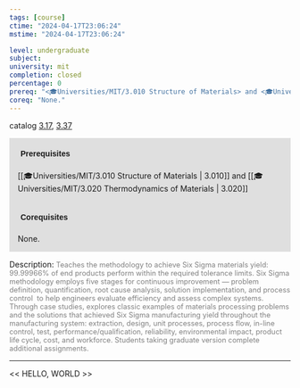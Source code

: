 ```yaml
---
tags: [course]
ctime: "2024-04-17T23:06:24"
mstime: "2024-04-17T23:06:24"

level: undergraduate
subject: 
university: mit
completion: closed
percentage: 0
prereq: "<🎓Universities/MIT/3.010 Structure of Materials> and <🎓Universities/MIT/3.020 Thermodynamics of Materials>"
coreq: "None."
---
```


catalog [3.17](http://student.mit.edu/catalog/m3a.html#3.17), [3.37](http://student.mit.edu/catalog/m3a.html#3.37)

<span style="display: block; padding: 15px; background-color: rgb(100, 100, 100, 0.2);"><font id="m_prereq2949_0" style="display: block; font-family: Arial, sans-serif; font-weight: bold; padding: 5px">Prerequisites</font><br><span id="prereq2949_0">[[🎓Universities/MIT/3.010 Structure of Materials | 3.010]] and [[🎓Universities/MIT/3.020 Thermodynamics of Materials | 3.020]]</span></span>
<span style="display: block; padding: 15px; background-color: rgb(100, 100, 100, 0.2);"><font id="m_coreq2949_0" style="display: block; font-family: Arial, sans-serif; font-weight: bold; padding: 5px">Corequisites</font><br><span id="coreq2949_0">None.</span></span>

<font style="">Description:</font>
<font style="color: grey; font-size: 0.8rem;">Teaches the methodology to achieve Six Sigma materials yield: 99.99966% of end products perform within the required tolerance limits. Six Sigma methodology employs five stages for continuous improvement — problem definition, quantification, root cause analysis, solution implementation, and process control  to help engineers evaluate efficiency and assess complex systems. Through case studies, explores classic examples of materials processing problems and the solutions that achieved Six Sigma manufacturing yield throughout the manufacturing system: extraction, design, unit processes, process flow, in-line control, test, performance/qualification, reliability, environmental impact, product life cycle, cost, and workforce. Students taking graduate version complete additional assignments.</font>



---

<< HELLO, WORLD >>
